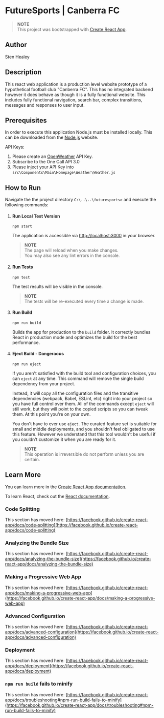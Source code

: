# FutureSports | Canberra FC

> **NOTE**\
> This project was bootstrapped with [Create React App](https://github.com/facebook/create-react-app).

## Author
Sten Healey

## Description
This react web application is a production level website prototype of a hypothetical football club "Canberra FC". This has no integrated backend however it does behave as though it is a fully functional website. This includes fully functional navigation, search bar, complex transitions, messages and responses to user input.

## Prerequisites
In order to execute this application Node.js must be installed locally. This can be downloaded from the [Node.js](https://nodejs.org/en/download/prebuilt-installer) website.

API Keys:
1. Please create an [OpenWeather](https://openweathermap.org/api/one-call-3) API Key.
2. Subscribe to the One Call API 3.0
3. Please inject your API Key into `src\Components\Main\Homepage\Weather\Weather.js`

## How to Run
Navigate the the project directory `C:\..\..\futuresports>` and execute the following commands:

1. #### Run Local Test Version

    ```console
    npm start
    ```

    The application is accessible via [http://localhost:3000](http://localhost:3000) in your browser.

    > **NOTE**\
    > The page will reload when you make changes. \
    > You may also see any lint errors in the console.

2. #### Run Tests

    ```console
    npm test
    ```

    The test results will be visible in the console.

    > **NOTE**\
    > The tests will be re-executed every time a change is made.


3. #### Run Build

    ```console
    npm run build
    ```

    Builds the app for production to the `build` folder. It correctly bundles React in production mode and optimizes the build for the best performance.

3. #### Eject Build - Dangeraous

    ```console
    npm run eject
    ```

    If you aren't satisfied with the build tool and configuration choices, you can `eject` at any time. This command will remove the single build dependency from your project.

    Instead, it will copy all the configuration files and the transitive dependencies (webpack, Babel, ESLint, etc) right into your project so you have full control over them. All of the commands except `eject` will still work, but they will point to the copied scripts so you can tweak them. At this point you're on your own.

    You don't have to ever use `eject`. The curated feature set is suitable for small and middle deployments, and you shouldn't feel obligated to use this feature. However we understand that this tool wouldn't be useful if you couldn't customize it when you are ready for it.

    > **NOTE**\
    > This operation is irreversible do not perform unless you are certain.



## Learn More

You can learn more in the [Create React App documentation](https://facebook.github.io/create-react-app/docs/getting-started).

To learn React, check out the [React documentation](https://reactjs.org/).

### Code Splitting

This section has moved here: [https://facebook.github.io/create-react-app/docs/code-splitting](https://facebook.github.io/create-react-app/docs/code-splitting)

### Analyzing the Bundle Size

This section has moved here: [https://facebook.github.io/create-react-app/docs/analyzing-the-bundle-size](https://facebook.github.io/create-react-app/docs/analyzing-the-bundle-size)

### Making a Progressive Web App

This section has moved here: [https://facebook.github.io/create-react-app/docs/making-a-progressive-web-app](https://facebook.github.io/create-react-app/docs/making-a-progressive-web-app)

### Advanced Configuration

This section has moved here: [https://facebook.github.io/create-react-app/docs/advanced-configuration](https://facebook.github.io/create-react-app/docs/advanced-configuration)

### Deployment

This section has moved here: [https://facebook.github.io/create-react-app/docs/deployment](https://facebook.github.io/create-react-app/docs/deployment)

### `npm run build` fails to minify

This section has moved here: [https://facebook.github.io/create-react-app/docs/troubleshooting#npm-run-build-fails-to-minify](https://facebook.github.io/create-react-app/docs/troubleshooting#npm-run-build-fails-to-minify)
